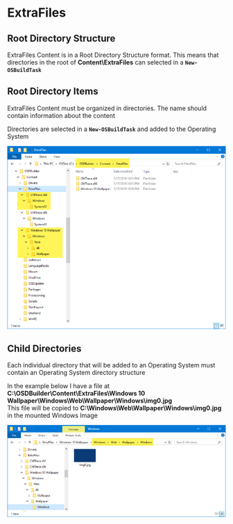 # ExtraFiles

## Root Directory Structure

ExtraFiles Content is in a Root Directory Structure format.  This means that directories in the root of **Content\ExtraFiles** can selected in a **`New-OSBuildTask`**

## Root Directory Items

ExtraFiles Content must be organized in directories.  The name should contain information about the content

Directories are selected in a **`New-OSBuildTask`** and added to the Operating System

![](../../../../.gitbook/assets/image%20%2879%29.png)

## Child Directories

Each individual directory that will be added to an Operating System must contain an Operating System directory structure

In the example below I have a file at **C:\OSDBuilder\Content\ExtraFiles\Windows 10 Wallpaper\Windows\Web\Wallpaper\Windows\img0.jpg**  
This file will be copied to **C:\Windows\Web\Wallpaper\Windows\img0.jpg** in the mounted Windows Image

![](../../../../.gitbook/assets/image%20%282%29.png)


